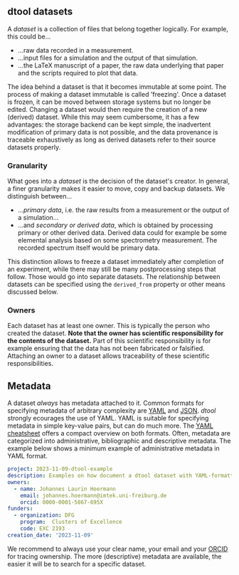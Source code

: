 ## dtool datasets

A _dataset_ is a collection of files that belong together logically. For example, this could be...

* ...raw data recorded in a measurement.
* ...input files for a simulation and the output of that simulation.
* ...the LaTeX manuscript of a paper, the raw data underlying that paper and the scripts required to plot that data.

The idea behind a dataset is that it becomes immutable at some point. The process of making a dataset immutable is called 'freezing'. Once a dataset is frozen, it can be moved between storage systems but no longer be edited. Changing a dataset would then require the creation of a new (derived) dataset. While this may seem cumbersome, it has a few advantages: the storage backend can be kept simple, the inadvertent modification of primary data is not possible, and the data provenance is traceable exhaustively as long as derived datasets refer to their source datasets properly.

### Granularity

What goes into a _dataset_ is the decision of the dataset's creator. In general, a finer granularity makes it easier to move, copy and backup datasets. We distinguish between...

* ..._primary data_, i.e. the raw results from a measurement or the output of a simulation...
* ...and _secondary or derived data_, which is obtained by processing primary or other derived data. Derived data could for example be some elemental analysis based on some spectrometry measurement. The recorded spectrum itself would be primary data.

This distinction allows to freeze a dataset immediately after completion of an experiment, while there may still be many postprocessing steps that follow. Those would go into separate datasets. The relationship between datasets can be specified using the `derived_from` property or other means discussed below.

### Owners

Each dataset has at least one owner. This is typically the person who created the dataset. __Note that the owner has scientific responsibility for the contents of the dataset.__ Part of this scientific responsibility is for example ensuring that the data has not been fabricated or falsified. Attaching an owner to a dataset allows traceability of these scientific responsibilities.

## Metadata

A dataset _always_ has metadata attached to it. Common formats for specifying metadata of arbitrary complexity are [YAML](https://yaml.org/) and [JSON](https://www.json.org). *dtool* strongly ecourages the use of YAML. YAML is suitable for specifying metadata in simple key-value pairs, but can do much more. The [YAML cheatsheet](https://quickref.me/yaml) offers a compact overview on both formats. Often, metadata are categorized into administrative, bibliographic and descriptive metadata. The example below shows a minimum example of administrative metadata in YAML format. 

```yaml
project: 2023-11-09-dtool-example
description: Examples on how document a dtool dataset with YAML-formatted metadata 
owners:
  - name: Johannes Laurin Hoermann
    email: johannes.hoermann@imtek.uni-freiburg.de
    orcid: 0000-0001-5867-695X
funders:
  - organization: DFG
    program:  Clusters of Excellence
    code: EXC 2193
creation_date: '2023-11-09'
```

We recommend to always use your clear name, your email and your [ORCID](https://orcid.org/) for tracing ownership.
The more (descriptive) metadata are available, the easier it will be to search for a specific dataset.
